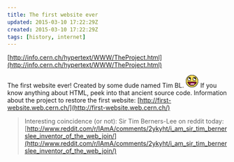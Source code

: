 ```yaml
---
title: The first website ever
updated: 2015-03-10 17:22:29Z
created: 2015-03-10 17:22:29Z
tags: [history, internet]
---
```


[http://info.cern.ch/hypertext/WWW/TheProject.html](http://info.cern.ch/hypertext/WWW/TheProject.html)

The first website ever! Created by some dude named Tim BL. ![](/img/smilies/awesome.png)
If you know anything about HTML, peek into that ancient source code.
Information about the project to restore the first website: [http://first-website.web.cern.ch/](http://first-website.web.cern.ch/)


> Interesting coincidence (or not): Sir Tim Berners-Lee on reddit today: [http://www.reddit.com/r/IAmA/comments/2ykyht/i_am_sir_tim_bernerslee_inventor_of_the_web_join/](http://www.reddit.com/r/IAmA/comments/2ykyht/i_am_sir_tim_bernerslee_inventor_of_the_web_join/)


